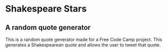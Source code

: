 # Shakespeare Stars
## A random quote generator
This is a random quote generator made for a Free Code Camp project. This generates a Shakespearean quote and allows the user to tweet that quote.
